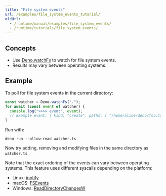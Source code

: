 ```yaml
---
title: "File system events"
url: /examples/file_system_events_tutorial/
oldUrl:
  - /runtime/manual/examples/file_system_events/
  - /runtime/tutorials/file_system_events/
---
```


## Concepts

- Use [Deno.watchFs](https://docs.deno.com/api/deno/~/Deno.watchFs) to watch for
  file system events.
- Results may vary between operating systems.

## Example

To poll for file system events in the current directory:

```ts title="watcher.ts"
const watcher = Deno.watchFs(".");
for await (const event of watcher) {
  console.log(">>>> event", event);
  // Example event: { kind: "create", paths: [ "/home/alice/deno/foo.txt" ] }
}
```

Run with:

```shell
deno run --allow-read watcher.ts
```

Now try adding, removing and modifying files in the same directory as
`watcher.ts`.

Note that the exact ordering of the events can vary between operating systems.
This feature uses different syscalls depending on the platform:

- Linux: [inotify](https://man7.org/linux/man-pages/man7/inotify.7.html)
- macOS:
  [FSEvents](https://developer.apple.com/library/archive/documentation/Darwin/Conceptual/FSEvents_ProgGuide/Introduction/Introduction.html)
- Windows:
  [ReadDirectoryChangesW](https://docs.microsoft.com/en-us/windows/win32/api/winbase/nf-winbase-readdirectorychangesw)
